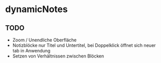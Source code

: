 # dynamicNotes

## TODO

- Zoom / Unendliche Oberfläche
- Notizblöcke nur Titel und Untertitel, bei Doppelklick öffnet sich neuer tab in Anwendung
- Setzen von Verhältnissen zwischen Blöcken

